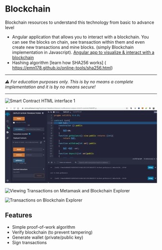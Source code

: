 # Blockchain
 Blockchain resources to understand this technology from basic to advance level
 
 
  
 * Angular application that allows you to interact with a blockchain. You can see the blocks on chain, see transaction within them and even create new transactions and mine blocks. (simply Blockchain implementation in Javascript). [Angular app to visualize & interact with a blockchain]( https://savjee.github.io/savjeecoin-frontend/)
 * Hashing algorithm [learn how SHA256 works] ( https://emn178.github.io/online-tools/sha256.html)
 
---

*⚠️ For education purposes only. This is by no means a complete implementation and it is by no means secure!*

---
![Smart Contract HTML interface 1](demo/smartContract_HTMLinterface.gif)

![Smart Contract HTML interface 2](demo/smartContract_HTMLinterface1.gif)

![Viewing Transactions on Metamask and Blockchain Explorer ](demo/MetaMask_BlockchainExplorer.gif)

![Transactions on Blockchain Explorer](demo/BlockchainExplorer_transactions.gif)


## Features

* Simple proof-of-work algorithm
* Verify blockchain (to prevent tampering)
* Generate wallet (private/public key)
* Sign transactions

 
